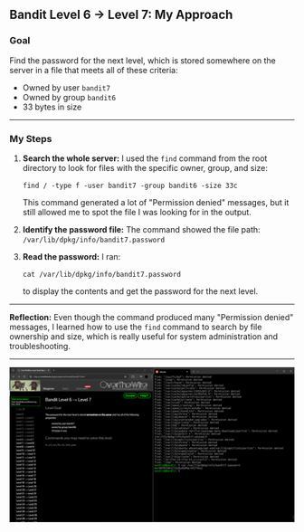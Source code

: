 
## Bandit Level 6 → Level 7: My Approach

### **Goal**

Find the password for the next level, which is stored somewhere on the server in a file that meets all of these criteria:

* Owned by user `bandit7`
* Owned by group `bandit6`
* 33 bytes in size

---

### **My Steps**

1. **Search the whole server:**
   I used the `find` command from the root directory to look for files with the specific owner, group, and size:

   ```
   find / -type f -user bandit7 -group bandit6 -size 33c
   ```

   This command generated a lot of "Permission denied" messages, but it still allowed me to spot the file I was looking for in the output.

2. **Identify the password file:**
   The command showed the file path:
   `/var/lib/dpkg/info/bandit7.password`

3. **Read the password:**
   I ran:

   ```
   cat /var/lib/dpkg/info/bandit7.password
   ```

   to display the contents and get the password for the next level.

---

**Reflection:**
Even though the command produced many "Permission denied" messages, I learned how to use the `find` command to search by file ownership and size, which is really useful for system administration and troubleshooting.

---

![Bandit Level 0 to 1 Screenshot](images/bandit6-7.png)


